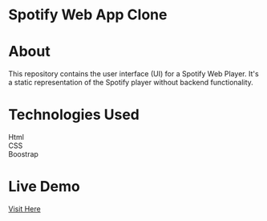 <h1>Spotify Web App Clone<h1>
<h1>About</h1>
This repository contains the user interface (UI) for a Spotify Web Player. It's a static representation of the Spotify player without backend functionality.
  
<h1>Technologies Used</h1>
Html<br>
CSS<br>
Boostrap
<br>
 <h1>Live Demo</h1> 
 <a href="https://mrunalis-website-spotify-clone.netlify.app/">Visit Here</a>
